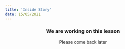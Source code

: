 ```yaml
---
title: 'Inside Story'
date: 15/05/2021
---
```


### <center>We are working on this lesson</center>
<center>Please come back later</center>